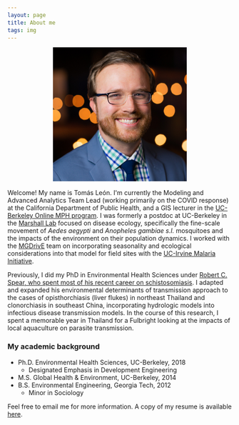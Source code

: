 ```yaml
---
layout: page
title: About me
tags: img
---
```

<p align="center"> 
<img src="/img/new-headshot-square.jpeg" width="300" />
</p>

Welcome! My name is Tomás León. I'm currently the Modeling and Advanced Analytics Team Lead (working primarily on the COVID response) at the California Department of Public Health, and a GIS lecturer in the [UC-Berkeley Online MPH program](https://onlinemph.berkeley.edu/). I was formerly a postdoc at UC-Berkeley in the [Marshall Lab](https://www.marshalllab.com) focused on disease ecology, specifically the fine-scale movement of _Aedes aegypti_ and _Anopheles gambiae s.l._ mosquitoes and the impacts of the environment on their population dynamics. I worked with the [MGDrivE](https://marshalllab.github.io/MGDrivE/) team on incorporating seasonality and ecological considerations into that model for field sites with the [UC-Irvine Malaria Initiative](https://ucimi.org/).

Previously, I did my PhD in Environmental Health Sciences under [Robert C. Spear, who spent most of his recent career on schistosomiasis](https://schistoatberkeley.weebly.com/). I adapted and expanded his environmental determinants of transmission approach to the cases of opisthorchiasis (liver flukes) in northeast Thailand and clonorchiasis in southeast China, incorporating hydrologic models into infectious disease transmission models. In the course of this research, I spent a memorable year in Thailand for a Fulbright looking at the impacts of local aquaculture on parasite transmission.


### My academic background

- Ph.D. Environmental Health Sciences, UC-Berkeley, 2018
  - Designated Emphasis in Development Engineering
- M.S. Global Health & Environment, UC-Berkeley, 2014
- B.S. Environmental Engineering, Georgia Tech, 2012
  - Minor in Sociology


  

Feel free to email me for more information. A copy of my resume is available [here](CV_Tomas_Leon_2021c.pdf).
